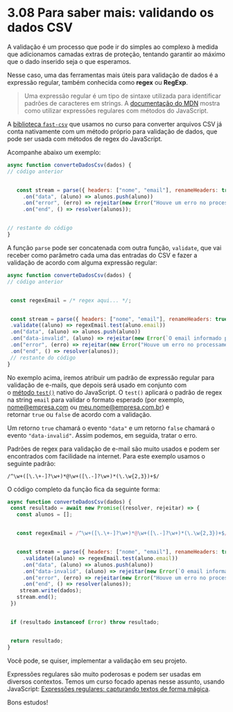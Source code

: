 # 3.08 Para saber mais: validando os dados CSV

A validação é um processo que pode ir do simples ao complexo à medida que adicionamos camadas extras de proteção, tentando garantir ao máximo que o dado inserido seja o que esperamos.

Nesse caso, uma das ferramentas mais úteis para validação de dados é a expressão regular, também conhecida como **regex** ou **RegExp**.

> Uma expressão regular é um tipo de sintaxe utilizada para identificar padrões de caracteres em strings. A [documentação do MDN](https://developer.mozilla.org/en-US/docs/Web/JavaScript/Guide/Regular_Expressions) mostra como utilizar expressões regulares com métodos do JavaScript.

A [biblioteca `fast-csv`](https://www.npmjs.com/package/fast-csv) que usamos no curso para converter arquivos CSV já conta nativamente com um método próprio para validação de dados, que pode ser usada com métodos de regex do JavaScript.

Acompanhe abaixo um exemplo:

```js
async function converteDadosCsv(dados) {
// código anterior


   const stream = parse({ headers: ["nome", "email"], renameHeaders: true })
     .on("data", (aluno) => alunos.push(aluno))
     .on("error", (erro) => rejeitar(new Error("Houve um erro no processamento do arquivo CSV.")))
     .on("end", () => resolver(alunos));


// restante do código
}
```

A função `parse` pode ser concatenada com outra função, `validate`, que vai receber como parâmetro cada uma das entradas do CSV e fazer a validação de acordo com alguma expressão regular:

```js
async function converteDadosCsv(dados) {
// código anterior


 const regexEmail = /* regex aqui... */;


 const stream = parse({ headers: ["nome", "email"], renameHeaders: true })
 .validate((aluno) => regexEmail.test(aluno.email))
 .on("data", (aluno) => alunos.push(aluno))
 .on("data-invalid", (aluno) => rejeitar(new Error(`O email informado para o aluno ${aluno.nome} é inválido (${aluno.email}).`)))
 .on("error", (erro) => rejeitar(new Error("Houve um erro no processamento do arquivo CSV.")))
 .on("end", () => resolver(alunos));
 // restante do código
}
```

No exemplo acima, iremos atribuir um padrão de expressão regular para validação de e-mails, que depois será usado em conjunto com o [método `test()`](https://developer.mozilla.org/en-US/docs/Web/JavaScript/Reference/Global_Objects/RegExp/test) nativo do JavaScript. O `test()` aplicará o padrão de regex na string `email` para validar o formato esperado (por exemplo, nome@empresa.com ou meu.nome@empresa.com.br) e retornar `true` ou `false` de acordo com a validação.

Um retorno `true` chamará o evento `"data"` e um retorno `false` chamará o evento `"data-invalid"`. Assim podemos, em seguida, tratar o erro.

Padrões de regex para validação de e-mail são muito usados e podem ser encontrados com facilidade na internet. Para este exemplo usamos o seguinte padrão:

`/^\w+([\.\+-]?\w+)*@\w+([\.-]?\w+)*(\.\w{2,3})+$/`

O código completo da função fica da seguinte forma:

```js
async function converteDadosCsv(dados) {
 const resultado = await new Promise((resolver, rejeitar) => {
   const alunos = [];


   const regexEmail = /^\w+([\.\+-]?\w+)*@\w+([\.-]?\w+)*(\.\w{2,3})+$/;


   const stream = parse({ headers: ["nome", "email"], renameHeaders: true })
     .validate((aluno) => regexEmail.test(aluno.email))
     .on("data", (aluno) => alunos.push(aluno))
     .on("data-invalid", (aluno) => rejeitar(new Error(`O email informado para o aluno ${aluno.nome} é inválido (${aluno.email})`)))
     .on("error", (erro) => rejeitar(new Error("Houve um erro no processamento do arquivo CSV.")))
     .on("end", () => resolver(alunos));
    stream.write(dados);
   stream.end();
 })


 if (resultado instanceof Error) throw resultado;


 return resultado;
}
```

Você pode, se quiser, implementar a validação em seu projeto.

Expressões regulares são muito poderosas e podem ser usadas em diversos contextos. Temos um curso focado apenas nesse assunto, usando JavaScript: [Expressões regulares: capturando textos de forma mágica](https://cursos.alura.com.br/course/expressoes-regulares).

Bons estudos!